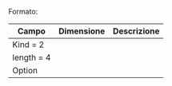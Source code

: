 Formato:

| Campo      | Dimensione | Descrizione |
| ---------- | ---------- | ----------- |
| Kind = 2   |            |             |
| length = 4 |            |             |
| Option           |            |             |
